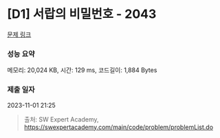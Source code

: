# [D1] 서랍의 비밀번호 - 2043 

[문제 링크](https://swexpertacademy.com/main/code/problem/problemDetail.do?contestProbId=AV5QJ_8KAx8DFAUq) 

### 성능 요약

메모리: 20,024 KB, 시간: 129 ms, 코드길이: 1,884 Bytes

### 제출 일자

2023-11-01 21:25



> 출처: SW Expert Academy, https://swexpertacademy.com/main/code/problem/problemList.do